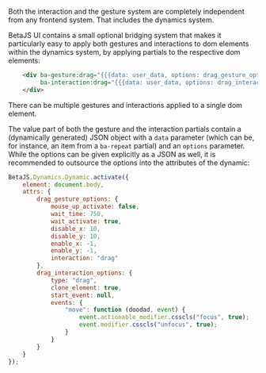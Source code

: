 Both the interaction and the gesture system are completely independent from any frontend system. That includes the dynamics system.

BetaJS UI contains a small optional bridging system that makes it particularly easy to apply both gestures and interactions to dom elements within the dynamics system, by applying partials to the respective dom elements:

```html
    <div ba-gesture:drag="{{{data: user_data, options: drag_gesture_options}}}"
         ba-interaction:drag="{{{data: user_data, options: drag_interaction_options}}}">
    </div>
```

There can be multiple gestures and interactions applied to a single dom element.

The value part of both the gesture and the interaction partials contain a (dynamically generated) JSON object with a `data` parameter (which can be, for instance, an item from a `ba-repeat` partial) and an `options` parameter. While the options can be given explicitly as a JSON as well, it is recommended to outsource the options into the attributes of the dynamic:

```javascript
BetaJS.Dynamics.Dynamic.activate({
	element: document.body,
	attrs: {
		drag_gesture_options: {
            mouse_up_activate: false,
            wait_time: 750,
            wait_activate: true,
            disable_x: 10,
            disable_y: 10,
            enable_x: -1,
            enable_y: -1,
            interaction: "drag"
        },
        drag_interaction_options: {
        	type: "drag",
            clone_element: true,
            start_event: null,
            events: {
            	"move": function (doodad, event) {
                    event.actionable_modifier.csscls("focus", true);
                    event.modifier.csscls("unfocus", true);
            	}
            }
        }
	}
});
```